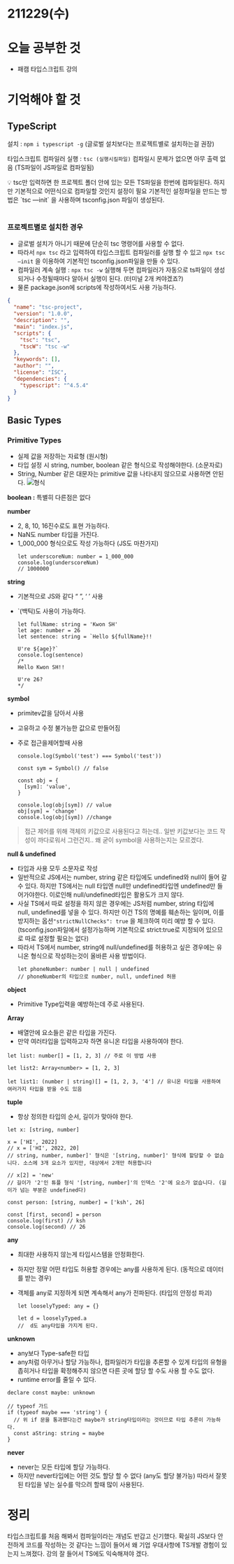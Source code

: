 # 211229(수)

# 오늘 공부한 것

- 패캠 타입스크립트 강의

# 기억해야 할 것

## TypeScript

설치 : `npm i typescript -g` (글로벌 설치보다는 프로젝트별로 설치하는걸 권장)

타입스크립트 컴파일러 실행 : `tsc (실행시킬파일)`
컴파일시 문제가 없으면 아무 출력 없음 (TS파일이 JS파일로 컴파일됨)

<aside>
💡 tsc만 입력하면 한 프로젝트 폴더 안에 있는 모든 TS파일을 한번에 컴파일된다. 하지만 기본적으로 어떤식으로 컴파일할 것인지 설정이 필요
기본적인 설정파일을 만드는 방법은 `tsc —init` 을 사용하며 tsconfig.json  파일이 생성된다.

</aside>

<br/>

### 프로젝트별로 설치한 경우

- 글로벌 설치가 아니기 때문에 단순히 tsc 명령어를 사용할 수 없다.
- 따라서 `npx tsc` 라고 입력하여 타입스크립트 컴파일러를 실행 할 수 있고
  `npx tsc —init` 을 이용하여 기본적인 tsconfig.json파일을 만들 수 있다.
- 컴파일러 계속 실행 : `npx tsc -w` 실행해 두면 컴파일러가 자동으로 ts파일이 생성되거나 수정될때마다 알아서 실행이 된다. (터미널 2개 켜야겠죠?)
- 물론 package.json에 scripts에 작성하여서도 사용 가능하다.

```json
{
  "name": "tsc-project",
  "version": "1.0.0",
  "description": "",
  "main": "index.js",
  "scripts": {
    "tsc": "tsc",
    "tscW": "tsc -w"
  },
  "keywords": [],
  "author": "",
  "license": "ISC",
  "dependencies": {
    "typescript": "^4.5.4"
  }
}
```

## Basic Types

### Primitive Types

- 실제 값을 저장하는 자료형 (원시형)
- 타입 설정 시 string, number, boolean 같은 형식으로 작성해야한다. (소문자로)
- String, Number 같은 대문자는 primitive 값을 나타내지 않으므로 사용하면 안된다.
  ![형식](https://user-images.githubusercontent.com/60686984/147577034-70214413-3247-4869-a500-dd2d9d6b3e80.png)

**boolean :** 특별히 다른점은 없다

**number**

- 2, 8, 10, 16진수로도 표현 가능하다.
- NaN도 number 타입을 가진다.
- 1_000_000 형식으로도 작성 가능하다 (JS도 마찬가지)
  ```tsx
  let underscoreNum: number = 1_000_000
  console.log(underscoreNum)
  // 1000000
  ```

**string**

- 기본적으로 JS와 같다 “ ”, ‘ ’ 사용
- `(백틱)도 사용이 가능하다.

  ```tsx
  let fullName: string = 'Kwon SH'
  let age: number = 26
  let sentence: string = `Hello ${fullName}!!
  
  U're ${age}?`
  console.log(sentence)
  /*
  Hello Kwon SH!!
  
  U're 26?
  */
  ```

**symbol**

- primitev값을 담아서 사용
- 고유하고 수정 불가능한 값으로 만들어짐
- 주로 접근을제어할때 사용

  ```tsx
  console.log(Symbol('test') === Symbol('test'))

  const sym = Symbol() // false

  const obj = {
    [sym]: 'value',
  }

  console.log(obj[sym]) // value
  obj[sym] = 'change'
  console.log(obj[sym]) //change
  ```

> 접근 제어를 위해 객체의 키값으로 사용된다고 하는데.. 일반 키값보다는 코드 작성이 까다로워서 그런건지.. 왜 굳이 symbol을 사용하는지는 모르겠다.

**null & undefined**

- 타입과 사용 모두 소문자로 작성
- 일반적으로 JS에서는 number, string 같은 타입에도 undefined와 null이 들어 갈 수 있다.
  하지만 TS에서는 null 타입엔 null만 undefined타입엔 undefined만 들어가야한다.
  이로인해 null/undefined타입은 활용도가 크지 않다.
- 사실 TS에서 따로 설정을 하지 않은 경우에는 JS처럼 number, string 타입에 null, undefined를 넣을 수 있다.
  하지만 이건 TS의 명예를 훼손하는 일이며, 이를 방지하는 옵션`"strictNullChecks": true` 을 체크하여 미리 예방 할 수 있다. (tsconfig.json파일에서 설정가능하며 기본적으로 strict:true로 지정되어 있으므로 따로 설정할 필요는 없다)
- 따라서 TS에서 number, string에 null/undefined를 허용하고 싶은 경우에는 유니온 형식으로 작성하는것이 올바른 사용 방법이다.
  ```tsx
  let phoneNumber: number | null | undefined
  // phoneNumber의 타입으로 number, null, undefined 허용
  ```

**object**

- Primitive Type입력을 예방하는데 주로 사용된다.

**Array**

- 배열안에 요소들은 같은 타입을 가진다.
- 만약 여러타입을 입력하고자 하면 유니온 타입을 사용하여야 한다.

```tsx
let list: number[] = [1, 2, 3] // 주로 이 방법 사용

let list2: Array<number> = [1, 2, 3]

let list1: (number | string)[] = [1, 2, 3, '4'] // 유니온 타입을 사용하여 여러가지 타입을 받을 수도 있음
```

**tuple**

- 항상 정의한 타입의 순서, 길이가 맞아야 한다.

```tsx
let x: [string, number]

x = ['HI', 2022]
// x = ['HI', 2022, 20]
// string, number, number]' 형식은 '[string, number]' 형식에 할당할 수 없습니다. 소스에 3개 요소가 있지만, 대상에서 2개만 허용합니다

// x[2] = 'new'
// 길이가 '2'인 튜플 형식 '[string, number]'의 인덱스 '2'에 요소가 없습니다. (길이가 넘는 부분은 undefined다)

const person: [string, number] = ['ksh', 26]

const [first, second] = person
console.log(first) // ksh
console.log(second) // 26
```

**any**

- 최대한 사용하지 않는게 타입시스템을 안정화한다.
- 하지만 정말 어떤 타입도 허용할 경우에는 any를 사용하게 된다. (동적으로 데이터를 받는 경우)
- 객체를 any로 지정하게 되면 계속해서 any가 전파된다. (타입의 안정성 파괴)

  ```tsx
  let looselyTyped: any = {}

  let d = looselyTyped.a
  //  d도 any타입을 가지게 된다.
  ```

**unknown**

- any보다 Type-safe한 타입
- any처럼 아무거나 할당 가능하나, 컴파일러가 타입을 추론할 수 있게 타입의 유형을 좁히거나 타입을 확정해주지 않으면 다른 곳에 할당 할 수도 사용 할 수도 없다.
- runtime error를 줄일 수 있다.

```tsx
declare const maybe: unknown

// typeof 가드
if (typeof maybe === 'string') {
  // 위 if 문을 통과했다는건 maybe가 string타입이라는 것이므로 타입 추론이 가능하다.
  const aString: string = maybe
}
```

**never**

- never는 모든 타입에 할당 가능하다.
- 하지만 never타입에는 어떤 것도 할당 할 수 없다 (any도 할당 불가능)
  따라서 잘못된 타입을 넣는 실수를 막으려 할때 많이 사용된다.

# 정리

타입스크립트를 처음 해봐서 컴파일이라는 개념도 반갑고 신기했다. 확실히 JS보다 안전하게 코드를 작성하는 것 같다는 느낌이 들어서 왜 기업 우대사항에 TS개발 경험이 있는지 느껴졌다. 강의 잘 들어서 TS에도 익숙해져야 겠다.
